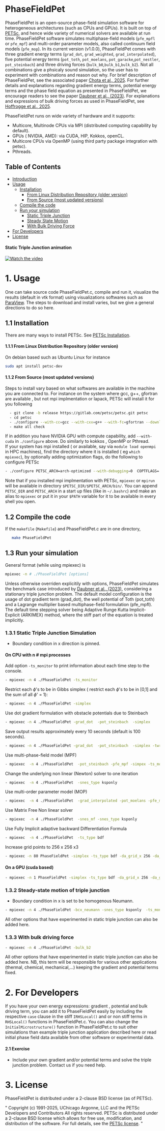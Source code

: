 # PhaseFieldPet
PhaseFieldPet is an open-source phase-field simulation software for heterogeneous architectures (such as CPUs and GPUs). It is built on top of [PETSc](https://petsc.org/release/), and hence wide variety of numerical solvers are available at run time. PhaseFieldPet software simulates multiphase-field models (`pfe_mpfl` or `pfe_mpf`) and  multi-order parameter models, also called continuum field models (`pfe_mop`).
In its current version (v1.0.0), PhaseFieldPet comes with three gradient energy terms (`grad_dot`, `grad_weighted`, `grad_interpolated`), five potential energy terms (`pot_toth`, `pot_moelans`, `pot_garacke`,`pot_nestler`, `pot_steinbach`) and three driving forces (`bulk_b0`,`bulk_b1`,`bulk_b2`). Not all combinations give a phsicaly sound simulation, so the user has to experiment with combinations and reason out why. For brief description of PhaseFieldPet, see the associated paper [Chota et al., 2025](paper/paper.pdf). For further details and explanations regarding gradient energy terms, potential energy terms and the phase field equation as presented in PhaseFieldPet, we encourage readers to see the paper [Daubner et al., (2023)](https://doi.org/10.1016/j.commatsci.2022.111995). For explanations  and expressions of bulk driving forces as used in PhaseFieldPet, see [Hoffrogge et al., 2025](https://iopscience.iop.org/article/10.1088/1361-651X/ad8d6f).

PhaseFieldPet runs on wide variety of hardware and it supports:
   - Multicore, Multinode CPUs via MPI (distributed computing capability by default).
   - GPUs ( NVIDIA, AMD): via CUDA, HIP, Kokkos, openCL.
   - Multicore CPUs via OpenMP (using third party package integration with petsc).
   - Pthreads.

## Table of Contents
- [Introduction](#phasefieldpet)
- [Usage](#1-usage)
   - [Installation](#11-installation)
       - [From Linux Distribution Repository (older version)](#111-from-linux-distribution-repository-older-version)
       - [From Source (most updated versions)](#112-from-source-most-updated-versions)
   - [Compile the code](#12-compile-the-code)
   - [Run your simulation](#13-run-your-simulation)
       - [Static Triple Junction ](#131-static-triple-junction-simulation)
       - [Steady State Motion](#132-steady-state-motion-of-triple-junction)
       - [With  Bulk Driving Force](#133-with-bulk-driving-force)
- [For Developers](#2-for-developers)
- [License](#3-license)


#### Static Triple Junction animation

[![Watch the video](Videos/static_triple_junction.png)](Videos/static_Triple_Junction.mp4)

# 1. Usage
  One can take  source code PhaseFieldPet.c, compile and run it, visualize the results (default in vtk format) using visualizations softwares such as [ParaView](https://www.paraview.org/). The steps to download and install varies, but we give a general directions to do so here.

## 1.1 Installation
There are many ways to install PETSc. See [PETSc Installation](https://petsc.org/release/install/).
#### 1.1.1 From Linux Distribution Repository (older version)
On debian based such as Ubuntu Linux for instance
  ```bash
  sudo apt install petsc-dev
  ```
#### 1.1.2 From Source (most updated versions)
Steps to install vary based on what softwares are available in the machine you are connected to. For instance on the system where gcc, g++, gfortran  are available , but not mpi implmentation or lapack, PETSc will install it for you following
```bash
  - git clone -b release https://gitlab.com/petsc/petsc.git petsc
  - cd petsc
  - ./configure --with-cc=gcc --with-cxx=g++ --with-fc=gfortran --download-mpich --download-fblaslapack
  - make all check
```
If in addition you have NVIDIA GPU with compute capability, add `--with-cuda`  in `./configure` above. Do similarly to kokkos , OpenMP or Pthread.\
If your system has mpi installed ( or available, say via `module load openmpi` in HPC machines), find the directory where it is installed ( eg `which mpiexec`), by optionally adding optimization flags, do the following to configure PETSc
```bash
- ./configure PETSC_ARCH=arch-optimized --with-debugging=0  COPTFLAGS='-O3 -march=native -mtune=native'  CXXOPTFLAGS='-O3  -mtune=native'  FOPTFLAGS='-O3 -march=native -mtune=native'  --download-fblaslapack --with-mpi-dir=/Path/to/your/MPI/Dir
```
 Note that  if you installed mpi implmentation with PETSc, `mpiexec` or `mpirun` will be available in directory `$PETSC_DIR/$PETSC_ARCH/bin/`. You can append `PETSC_DIR` and `PETSC_ARCH` in a start up files (like in `~/.bashrc`) and make an alias to `mpiexec` or put it in your `$PATH` variable for it to be available in every shell you open.


## 1.2 Compile the code
If the `makefile` (`Makefile`) and PhaseFieldPet.c are in one directory, 
  ```bash
     make PhaseFieldPet
  ```

## 1.3 Run your simulation
General format (while using mpiexec) is 
 ```bash
mpiexec -n # ./PhaseFieldPet [options]
```
Unless otherwise overriden explicitily with options, PhaseFieldPet simulates the benchmark case introduced by [Daubner et al., (2023)](https://doi.org/10.1016/j.commatsci.2022.111995), considering a stationary triple junction problem. The default model configuration is the usage of dot gradient term (grad_dot), the well potential of Toth (pot_toth) and a Lagrange multiplier based multiphase-field formulation (pfe_mpfl). The default time stepping solver being Adaptive Runge Kutta Implicit-Explicit (ARKIMEX) method, where the stiff part of the equation is treated implicitly.

### 1.3.1 Static Triple Junction Simulation
- Boundary condition in x direction is pinned.
#### On CPU with n # mpi processes
Add option `-ts_monitor` to print information about each time step to the console.
  ```bash
- mpiexec -n 4 ./PhaseFieldPet -ts_monitor
  ```
Restrict each $\phi$'s to be in Gibbs simplex ( restrict each $\phi$'s to be in [0,1] and the sum of all $\phi$' = 1):
  ```bash
- mpiexec -n 4 ./PhaseFieldPet -simplex
  ```
Use dot gradient formulation with obstacle potentials due to Steinbach 
 ```bash
 - mpiexec -n 4 ./PhaseFieldPet -grad_dot  -pot_steinbach  -simplex
  ```
Save output results approximately every 10 seconds (default is 100 seconds).
 ```bash
 - mpiexec -n 4 ./PhaseFieldPet -grad_dot  -pot_steinbach  -simplex -twrite 10
  ```
Use multi-phase-field model (MPF)
```bash
- mpiexec  -n 4 ./PhaseFieldPet  -pot_steinbach -pfe_mpf -simpex -ts_monitor
 ```
Change the underlying non linear  (Newton) solver  to one iteration
```bash
- mpiexec  -n 4 ./PhaseFieldPet  -snes_type ksponly
 ```
Use multi-order parameter model (MOP)
```bash
- mpiexec  -n 4 ./PhaseFieldPet  -grad_interpolated -pot_moelans -pfe_mop -snes_type ksponly -ts_monitor
 ```
Use Matrix Free Non linear solver
```bash
- mpiexec  -n 4 ./PhaseFieldPet  -snes_mf -snes_type ksponly
 ```
Use Fully Implicit adaptive backward Differentiation Formula
```bash
- mpiexec  -n 4 ./PhaseFieldPet  -ts_type bdf 
 ```
Increase grid points to 256 x 256 x3
```bash
- mpiexec -n 80 PhaseFieldPet -simplex -ts_type bdf -da_grid_x 256 -da_grid_y 256
 ```
#### On a GPU (cuda based)
  ```bash
- mpiexec -n 1 PhaseFieldPet -simplex -ts_type bdf -da_grid_x 256 -da_grid_y 256 -dm_mat_type aijcusparse -dm_vec_type cuda
  ```
### 1.3.2 Steady-state motion of triple junction 
- Boundary condition in x is set to be homogenous Neumann. 
```bash
- mpiexec -n 4 ./PhaseFieldPet -bcx_neumann -snes_type ksponly  -ts_monitor
```
All other options that have experimented in static triple junction can also be added here.

### 1.3.3 With bulk driving force
```bash
- mpiexec -n 4 ./PhaseFieldPet -bulk_b2
```
All other options that have experimented in static triple junction can also be added here. NB, this term will be responsible for various other applications (thermal, chemical, mechanical,...) keeping the gradient and potential terms fixed. 

# 2. For Developers
If you have your own energy expressions: gradient , potential  and bulk driving term, you can add it to PhaseFieldPet easily by including the respective `case` clause in the stiff `IRHSLocal()` and or non stiff terms in `RHSLocal()` functions in PhaseFieldPet.c. You can also change the `InitialMicrostructure()` function in PhaseFieldPet.c  to suit other simulations than example triple junction application described here or read initial phase field data available from other software or experimental data.
#### 2.1 Exercise
- Include your own gradient and/or  potential terms and solve the triple junction problem. Contact us if you need help.

# 3. License
PhaseFieldPet is distributed under a 2-clause BSD license (as of PETSc).

" Copyright (c) 1991-2025, UChicago Argonne, LLC and the PETSc Developers and Contributors All rights reserved. PETSc is distributed under a 2-clause BSD license which allows for free use, modification, and distribution of the software. For full details, see the [PETSc license](https://petsc.org/release/install/license/#clause-bsd-license). " 




